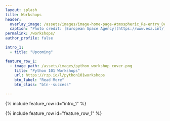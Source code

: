 ```yaml
---
layout: splash
title: Workshops
header:
  overlay_image: /assets/images/image-home-page-Atmospheric_Re-entry_Demonstrator.jpg
  caption: "Photo credit: [European Space Agency](https://www.esa.int/)"
permalink: /workshops/
author_profile: false

intro_1: 
  - title: "Upcoming"

feature_row_1:
  - image_path: /assets/images/python_workshop_cover.png
    title: "Python 101 Workshops"
    url: https://rzp.io/l/python101workshops
    btn_label: "Read More"
    btn_class: "btn--success"

---
```


{% include feature_row id="intro_1" %}

{% include feature_row id="feature_row_1" %}

